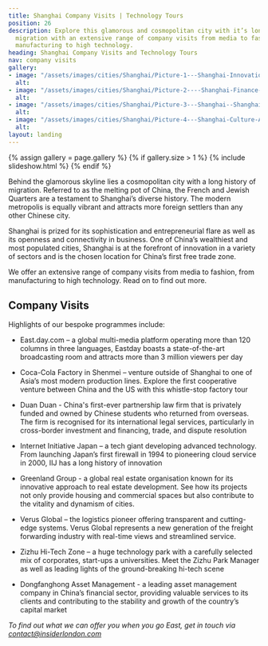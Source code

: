 ```yaml
---
title: Shanghai Company Visits | Technology Tours
position: 26
description: Explore this glamorous and cosmopolitan city with it’s long history of
  migration with an extensive range of company visits from media to fashion, from
  manufacturing to high technology.
heading: Shanghai Company Visits and Technology Tours
nav: company visits
gallery:
- image: "/assets/images/cities/Shanghai/Picture-1---Shanghai-Innovation-Tech-Factory-Student-Academic-Study-Trip.jpg"
  alt: 
- image: "/assets/images/cities/Shanghai/Picture-2----Shanghai-Finance-Centre-Student-Academic-Study-Trip.jpg"
  alt: 
- image: "/assets/images/cities/Shanghai/Picture-3---Shanghai--Shanghai-Innovation-Sustainability-Electric-Driverless-Car-Technology-Student-Academic-Study-Trip.jpg"
  alt: 
- image: "/assets/images/cities/Shanghai/Picture-4---Shanghai-Culture-Art-Technology-Innovation-Creative-Student-Corporate-Study-Trip.jpg"
  alt: 
layout: landing
---
```


{% assign gallery = page.gallery %}
{% if gallery.size > 1 %}
  {% include slideshow.html %}
{% endif %}

Behind the glamorous skyline lies a cosmopolitan city with a long history of migration. Referred to as the melting pot of China, the French and Jewish Quarters are a testament to Shanghai’s diverse history. The modern metropolis is equally vibrant and attracts more foreign settlers than any other Chinese city.

Shanghai is prized for its sophistication and entrepreneurial flare as well as its openness and connectivity in business. One of China’s wealthiest and most populated cities, Shanghai is at the forefront of innovation in a variety of sectors and is the chosen location for China’s first free trade zone.

We offer an extensive range of company visits from media to fashion, from manufacturing to high technology. Read on to find out more.

## Company Visits
Highlights of our bespoke programmes include:

* East.day.com – a global multi-media platform operating more than 120 columns in three languages, Eastday boasts a state-of-the-art broadcasting room and attracts more than 3 million viewers per day
* Coca-Cola Factory in Shenmei – venture outside of Shanghai to one of Asia’s most modern production lines. Explore the first cooperative venture between China and the US with this whistle-stop factory tour
* Duan Duan - China's first-ever partnership law firm that is privately funded and owned by Chinese students who returned from overseas. The firm is recognised for its international legal services, particularly in cross-border investment and financing, trade, and dispute resolution
* Internet Initiative Japan – a tech giant developing advanced technology. From launching Japan’s first firewall in 1994 to pioneering cloud service in 2000, IIJ has a long history of innovation

* Greenland Group - a global real estate organisation known for its innovative approach to real estate development. See how its projects not only provide housing and commercial spaces but also contribute to the vitality and dynamism of cities.
* Verus Global – the logistics pioneer offering transparent and cutting-edge systems. Verus Global represents a new generation of the freight forwarding industry with real-time views and streamlined service.
* Zizhu Hi-Tech Zone – a huge technology park with a carefully selected mix of corporates, start-ups a  universities. Meet the Zizhu Park Manager as well as leading lights of the ground-breaking hi-tech scene
* Dongfanghong Asset Management - a leading asset management company in  China’s financial sector, providing valuable services to its clients and contributing to the stability and growth of the country’s capital market



*To find out what we can offer you when you go East, get in touch via [contact@insiderlondon.com](mailto:contact@insiderlondon.com)*
